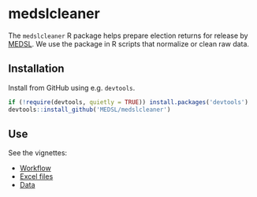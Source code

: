 
<!-- README.md is generated from README.Rmd. Please edit that file -->

# medslcleaner

The `medslcleaner` R package helps prepare election returns for release
by [MEDSL](https://electionlab.mit.edu). We use the package in R scripts
that normalize or clean raw data.

## Installation

Install from GitHub using e.g. `devtools`.

``` r
if (!require(devtools, quietly = TRUE)) install.packages('devtools')
devtools::install_github('MEDSL/medslcleaner')
```

## Use

See the
    vignettes:

  - [Workflow](https://github.com/MEDSL/medslcleaner/blob/master/vignettes/workflow.md)
  - [Excel
    files](https://github.com/MEDSL/medslcleaner/blob/master/vignettes/excel.md)
  - [Data](https://github.com/MEDSL/medslcleaner/blob/master/vignettes/data.md)
